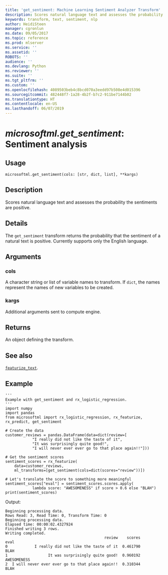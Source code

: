 ```yaml
---
title: 'get_sentiment: Machine Learning Sentiment Analyzer Transform'
description: Scores natural language text and assesses the probability the sentiments are positive.
keywords: transform, text, sentiment, nlp
author: HeidiSteen
manager: cgronlun
ms.date: 09/05/2017
ms.topic: reference
ms.prod: mlserver
ms.service: ''
ms.assetid: ''
ROBOTS: ''
audience: ''
ms.devlang: Python
ms.reviewer: ''
ms.suite: ''
ms.tgt_pltfrm: ''
ms.custom: ''
ms.openlocfilehash: 4089503beb4c8bcd070a3eedd97b508e4d015396
ms.sourcegitcommit: 482448f7-1a28-4b2f-b7c2-911be7144b02
ms.translationtype: HT
ms.contentlocale: en-US
ms.lasthandoff: 06/07/2019
---
```

# <a name="microsoftmlgetsentiment-sentiment-analysis"></a>*microsoftml.get_sentiment*: Sentiment analysis





## <a name="usage"></a>Usage



```
microsoftml.get_sentiment(cols: [str, dict, list], **kargs)
```





## <a name="description"></a>Description

Scores natural language text and assesses the probability the sentiments are positive.


## <a name="details"></a>Details

The `get_sentiment` transform returns the probability that the sentiment of a natural text is positive. Currently supports only the English language.


## <a name="arguments"></a>Arguments


### <a name="cols"></a>cols

A character string or list of variable names to transform. If `dict`, the names represent the names of new variables to be created.


### <a name="kargs"></a>kargs

Additional arguments sent to compute engine.


## <a name="returns"></a>Returns

An object defining the transform.


## <a name="see-also"></a>See also

[`featurize_text`](featurize-text.md).


## <a name="example"></a>Example



```
'''
Example with get_sentiment and rx_logistic_regression.
'''
import numpy
import pandas
from microsoftml import rx_logistic_regression, rx_featurize, rx_predict, get_sentiment

# Create the data
customer_reviews = pandas.DataFrame(data=dict(review=[
            "I really did not like the taste of it",
            "It was surprisingly quite good!",
            "I will never ever ever go to that place again!!"]))
            
# Get the sentiment scores
sentiment_scores = rx_featurize(
    data=customer_reviews,
    ml_transforms=[get_sentiment(cols=dict(scores="review"))])
    
# Let's translate the score to something more meaningful
sentiment_scores["eval"] = sentiment_scores.scores.apply(
            lambda score: "AWESOMENESS" if score > 0.6 else "BLAH")
print(sentiment_scores)
```


Output:



```
Beginning processing data.
Rows Read: 3, Read Time: 0, Transform Time: 0
Beginning processing data.
Elapsed time: 00:00:02.4327924
Finished writing 3 rows.
Writing completed.
                                            review    scores         eval
0            I really did not like the taste of it  0.461790         BLAH
1                  It was surprisingly quite good!  0.960192  AWESOMENESS
2  I will never ever ever go to that place again!!  0.310344         BLAH
```

